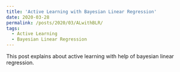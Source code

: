```yaml
---
title: 'Active Learning with Bayesian Linear Regression'
date: 2020-03-28
permalink: /posts/2020/03/ALwithBLR/
tags:
  - Active Learning
  - Bayesian Linear Regression
---
```


This post explains about active learning with help of bayesian linear regression.
